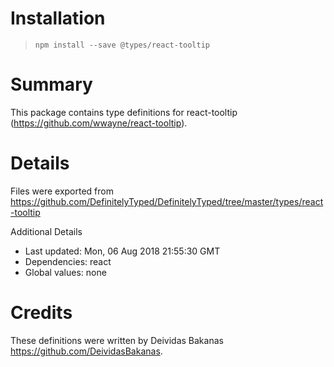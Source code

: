# Installation
> `npm install --save @types/react-tooltip`

# Summary
This package contains type definitions for react-tooltip (https://github.com/wwayne/react-tooltip).

# Details
Files were exported from https://github.com/DefinitelyTyped/DefinitelyTyped/tree/master/types/react-tooltip

Additional Details
 * Last updated: Mon, 06 Aug 2018 21:55:30 GMT
 * Dependencies: react
 * Global values: none

# Credits
These definitions were written by Deividas Bakanas <https://github.com/DeividasBakanas>.
